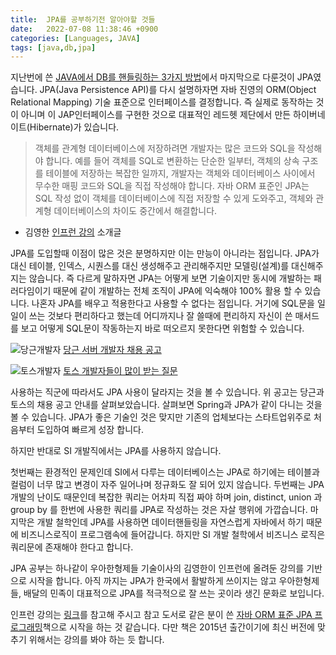 ```yaml
---
title:  JPA를 공부하기전 알아야할 것들
date:   2022-07-08 11:38:46 +0900
categories: [Languages, JAVA]
tags: [java,db,jpa]
---
```

지난번에 쓴 [JAVA에서 DB를 핸들링하는 3가지 방법](https://jeong-daniel.github.io/posts/JAVA%EC%97%90%EC%84%9C-DB%EB%A5%BC-%ED%95%B8%EB%93%A4%EB%A7%81%ED%95%98%EB%8A%94-3%EA%B0%80%EC%A7%80-%EB%B0%A9%EB%B2%95/)에서 마지막으로 다룬것이 JPA였습니다. JPA(Java Persistence API)를 다시 설명하자면 자바 진영의 ORM(Object Relational Mapping) 기술 표준으로 인터페이스를 결정합니다. 즉 실제로 동작하는 것이 아니며 이 JAP인터페이스를 구현한 것으로 대표적인 레드헷 제단에서 만든 하이버네이트(Hibernate)가 있습니다.

> 객체를 관계형 데이터베이스에 저장하려면 개발자는 많은 코드와 SQL을 작성해야 합니다. 예를 들어 객체를 SQL로 변환하는 단순한 일부터, 객체의 상속 구조를 테이블에 저장하는 복잡한 일까지, 개발자는 객체와 데이터베이스 사이에서 무수한 매핑 코드와 SQL을 직접 작성해야 합니다. 자바 ORM 표준인 JPA는 SQL 작성 없이 객체를 데이터베이스에 직접 저장할 수 있게 도와주고, 객체와 관계형 데이터베이스의 차이도 중간에서 해결합니다.
- 김영한 [인프런 강의](https://www.inflearn.com/course/ORM-JPA-Basic#description) 소개글

JPA를 도입할때 이점이 많은 것은 분명하지만 이는 만능이 아니라는 점입니다. JPA가 대신 테이블, 인덱스, 시퀀스를 대신 생성해주고 관리해주지만 모델링(설계)를 대신해주지는 않습니다. 즉 다르게 말하자면 JPA는 어떻게 보면 기술이지만 동시에 개발하는 패러다임이기 때문에 같이 개발하는 전체 조직이 JPA에 익숙해야 100% 활용 할 수 있습니다. 나혼자 JPA를 배우고 적용한다고 사용할 수 없다는 점입니다. 거기에 SQL문을 일일이 쓰는 것보다 편리하다고 했는데 어디까지나 잘 쓸때에 편리하지 자신이 쓴 매서드를 보고 어떻게 SQL문이 작동하는지 바로 떠오르지 못한다면 위험할 수 있습니다.

![당근개발자](https://user-images.githubusercontent.com/85277660/209830438-2b68f14a-fe8f-48dc-9379-dc79600b95f0.png)
[당근 서버 개발자 채용 공고](https://team.daangn.com/jobs/4511184003/)

![토스개발자](https://user-images.githubusercontent.com/85277660/209830462-929adf89-7b14-4394-9d68-1d1de5a566e9.png)
[토스 개발자들이 많이 받는 질문](https://blog.toss.im/article/toss-serverchapter-faq10)

사용하는 직군에 따라서도 JPA 사용이 달라지는 것을 볼 수 있습니다. 위 공고는 당근과 토스의 채용 공고 안내를 살펴보았습니다. 살펴보면 Spring과 JPA가 같이 다니는 것을 볼 수 있습니다. JPA가 좋은 기술인 것은 맞지만 기존의 업체보다는 스타트업위주로 처음부터 도입하여 빠르게 성장 합니다.

하지만 반대로 SI 개발직에서는 JPA를 사용하지 않습니다.

첫번째는 환경적인 문제인데 SI에서 다루는 데이터베이스는 JPA로 하기에는 테이블과 컬럼이 너무 많고 변경이 자주 일어나며 정규화도 잘 되어 있지 않습니다.
두번째는 JPA 개발의 난이도 때문인데 복잡한 쿼리는 어차피 직접 짜야 하며 join, distinct, union 과 group by 를 한번에 사용한 쿼리를 JPA로 작성하는 것은 자살 행위에 가깝습니다.
마지막은 개발 철학인데 JPA를 사용하면 데이터핸들링을 자연스럽게 자바에서 하기 때문에 비즈니스로직이 프로그램속에 들어갑니다. 하지만 SI 개발 철학에서 비즈니스 로직은 쿼리문에 존재해야 한다고 합니다.

JPA 공부는 하나같이 우아한형제들 기술이사의 김영한이 인프런에 올려둔 강의를 기반으로 시작을 합니다. 아직 까지는 JPA가 한국에서 활발하게 쓰이지는 않고 우아한형제들, 배달의 민족이 대표적으로 JPA를 적극적으로 잘 쓰는 곳이라 생긴 문화로 보입니다.

인프런 강의는 [링크](https://www.inflearn.com/course/ORM-JPA-Basic)를 참고해 주시고 참고 도서로 같은 분이 쓴 [자바 ORM 표준 JPA 프로그래밍](http://www.yes24.com/Product/Goods/19040233)책으로 시작을 하는 것 같습니다. 다만 책은 2015년 출간이기에 최신 버전에 맞추기 위해서는 강의를 봐야 하는 듯 합니다.
